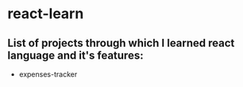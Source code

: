 # react-learn

## List of projects through which I learned react language and it's features:

- expenses-tracker
